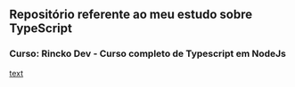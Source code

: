 ## Repositório referente ao meu estudo sobre TypeScript 

### Curso: Rincko Dev - Curso completo de Typescript em NodeJs

[text](https://www.youtube.com/playlist?list=PL9tY_tDo_Q0DOAzTaPnWYsryfNLsz1K6U)